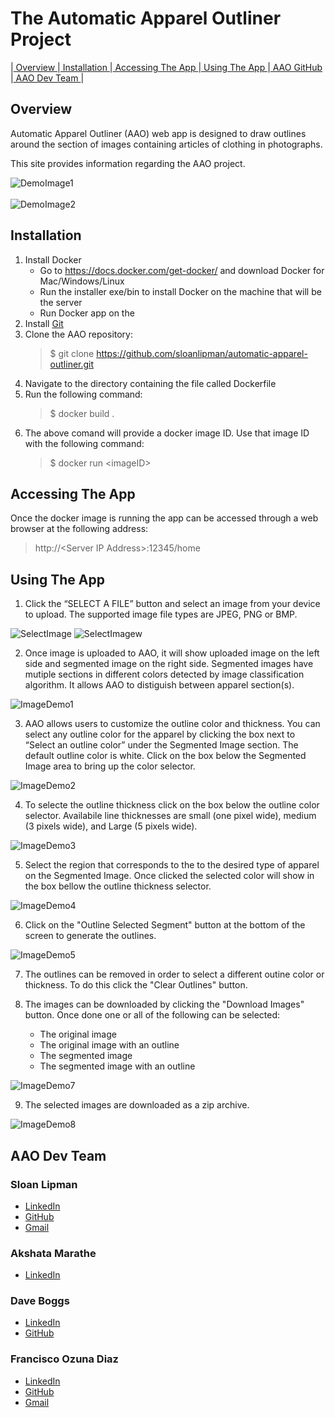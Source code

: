 # The Automatic Apparel Outliner Project
 |[ Overview ](#Overview)|[ Installation ](#Installation)|[ Accessing The App ](#Accessing-The-App)|[ Using The App ](#Using-The-App)|[ AAO GitHub ](https://github.com/sloanlipman/automatic-apparel-outliner)|[ AAO Dev Team ](#AAO-Dev-Team)|


## <a name="Overview">Overview</a>
Automatic Apparel Outliner (AAO) web app is designed to draw outlines around the section of images
containing articles of clothing in photographs. 

This site provides information regarding the AAO project.

![DemoImage1](Capture1.PNG "demoImage1")
<br>
<br>
![DemoImage2](Capture2.PNG "demoImage2")

## <a name="Installation">Installation</a>
1. Install Docker
    * Go to https://docs.docker.com/get-docker/ and download Docker for Mac/Windows/Linux 
    * Run the installer exe/bin to install Docker on the machine that will be the server
    * Run Docker app on the 
1. Install [Git](https://git-scm.com/downloads)
1. Clone the AAO repository:
    > $ git clone https://github.com/sloanlipman/automatic-apparel-outliner.git
1. Navigate to the directory containing the file called Dockerfile
1. Run the following command:
    > $ docker build .
1. The above comand will provide a docker image ID.  Use that image ID with the following command:
    > $ docker run \<imageID>

## <a name="Accessing-The-App">Accessing The App</a>
Once the docker image is running the app can be accessed through a web browser at the following address:

> http://\<Server IP Address>:12345/home

## <a name="Using-The-App">Using The App</a>

1. Click the “SELECT A FILE” button and select an image from your device to upload. The supported image file types are JPEG, PNG or BMP.

![SelectImage](SelectImage.PNG "SelectImage")
![SelectImagew](SelectImage2.PNG "SelectImage")

2. Once image is uploaded to AAO, it will show uploaded image on the left side and
segmented image on the right side. Segmented images have mutiple sections in different
colors detected by image classification algorithm. It allows AAO to distiguish between apparel section(s).

![ImageDemo1](ImageDemo1.PNG "Image Demo 1")

3. AAO allows users to customize the outline color and thickness. You can select any outline
color for the apparel by clicking the box next to “Select an outline color” under the Segmented
Image section. The default outline color is white.
Click on the box below the Segmented Image area to bring up the color selector.

![ImageDemo2](ImageDemo2.PNG "Image Demo 2")

4. To selecte the outline thickness click on the box below the outline color selector.  Availabile line thicknesses are small (one pixel wide), medium (3 pixels wide), and Large (5 pixels wide).

![ImageDemo3](ImageDemo3.PNG "Image Demo 3")

5. Select the region that corresponds to the to the desired type of apparel on the Segmented Image.  Once clicked the selected color will show in the box bellow the outline thickness selector.

![ImageDemo4](ImageDemo4.PNG "Image Demo 4")

6. Click on the "Outline Selected Segment" button at the bottom of the screen to generate the outlines.

![ImageDemo5](ImageDemo5.PNG "Image Demo 5")

7. The outlines can be removed in order to select a different outine color or thickness.  To do this click the "Clear Outlines" button.

8. The images can be downloaded by clicking the "Download Images" button.  Once done one or all of the following can be selected:
    * The original image
    * The original image with an outline
    * The segmented image
    * The segmented image with an outline

![ImageDemo7](ImageDemo7.PNG "Image Demo 7")

9. The selected images are downloaded as a zip archive.

![ImageDemo8](ImageDemo8.PNG "Image Demo 8")

## <a name="AAO-Dev-Team">AAO Dev Team</a>

### Sloan Lipman
* [LinkedIn](https://www.linkedin.com/in/sloan-lipman-b21b1626)
* [GitHub](https://github.com/sloanlipman)
* [Gmail](sloan.lipman@gmail.com)

### Akshata Marathe
* [LinkedIn](https://www.linkedin.com/in/akshata-marathe)

### Dave Boggs
* [LinkedIn](https://www.linkedin.com/in/daveboggs)
* [GitHub](https://github.com/dboggs0)

### Francisco Ozuna Diaz
* [LinkedIn](https://www.linkedin.com/in/francisco-ozuna)
* [GitHub](https://github.com/ciscojvr)
* [Gmail](cisco.ozuna@gmail.com)
